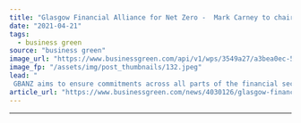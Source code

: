 ```yaml
---
title: "Glasgow Financial Alliance for Net Zero -  Mark Carney to chair net zero umbrella forum for global financial sector"
date: "2021-04-21"
tags: 
  - business green
source: "business green"
image_url: "https://www.businessgreen.com/api/v1/wps/3549a27/a3bea0ec-5650-44e1-9002-1635d9a94998/4/carney-mark-2015-new-185x114.jpeg"
image_fp: "/assets/img/post_thumbnails/132.jpeg"
lead: "
 GBANZ aims to ensure commitments across all parts of the financial sector are ‘coordinated and ambitious’, but campaigners warn scheme falls short of aligning sector's activity with global climate goals ..."
article_url: "https://www.businessgreen.com/news/4030126/glasgow-financial-alliance-net-zero-mark-carney-chair-net-zero-umbrella-forum-global-financial-sector"
---
```


---
